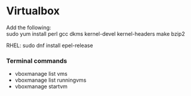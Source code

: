 # Virtualbox

Add the following:  
sudo yum install perl gcc dkms kernel-devel kernel-headers make bzip2  

RHEL: 
sudo dnf install epel-release  

### Terminal commands
- vboxmanage list vms  
- vboxmanage list runningvms  
- vboxmanage startvm <name or UUID>  
